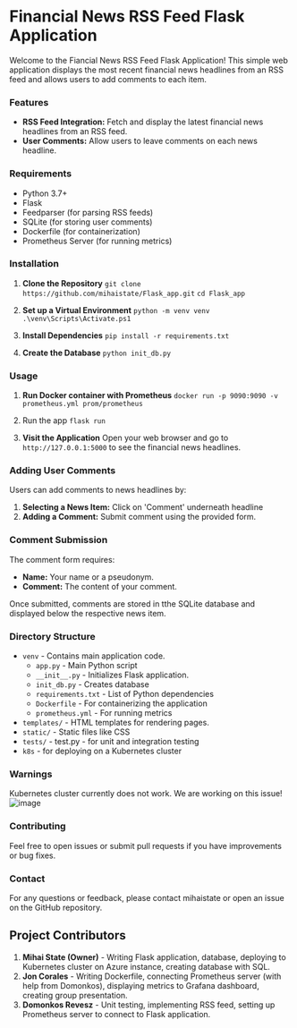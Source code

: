 # Financial News RSS Feed Flask Application

Welcome to the Fiancial News RSS Feed Flask Application! This simple web application displays the most recent financial news headlines from an RSS feed and allows users to add comments to each item.

### Features
* **RSS Feed Integration:** Fetch and display the latest financial news headlines from an RSS feed.
* **User Comments:** Allow users to leave comments on each news headline.

### Requirements
* Python 3.7+
* Flask
* Feedparser (for parsing RSS feeds)
* SQLite (for storing user comments)
* Dockerfile (for containerization)
* Prometheus Server (for running metrics)

### Installation

1. **Clone the Repository**
``git clone https://github.com/mihaistate/Flask_app.git``
``cd Flask_app``

2. **Set up a Virtual Environment**
``python -m venv venv``
``.\venv\Scripts\Activate.ps1``

3. **Install Dependencies**
``pip install -r requirements.txt``

4. **Create the Database**
``python init_db.py``

### Usage

1. **Run Docker container with Prometheus**
``docker run -p 9090:9090 -v prometheus.yml prom/prometheus``

2. Run the app
``flask run``

3. **Visit the Application**
Open your web browser and go to `http://127.0.0.1:5000` to see the financial news headlines.

### Adding User Comments
Users can add comments to news headlines by:
1. **Selecting a News Item:** Click on 'Comment' underneath headline
2. **Adding a Comment:** Submit comment using the provided form.

### Comment Submission
The comment form requires:
* **Name:** Your name or a pseudonym.
* **Comment:** The content of your comment.

Once submitted, comments are stored in tthe SQLite database and displayed below the respective news item.

### Directory Structure
* `venv` - Contains main application code.
    * `app.py` - Main Python script
    * `__init__.py` - Initializes Flask application.
    * `init_db.py` - Creates database
    * `requirements.txt` - List of Python dependencies
    * `Dockerfile` - For containerizing the application
    * `prometheus.yml` - For running metrics
* `templates/` - HTML templates for rendering pages.
* `static/` - Static files like CSS
* `tests/` - test.py - for unit and integration testing
* `k8s` - for deploying on a Kubernetes cluster

### Warnings
Kubernetes cluster currently does not work. We are working on this issue!
![image](https://github.com/user-attachments/assets/e0e68965-94e7-4c4d-9122-56bf77f58ead)


### Contributing
Feel free to open issues or submit pull requests if you have improvements or bug fixes.

### Contact
For any questions or feedback, please contact mihaistate or open an issue on the GitHub repository.

## Project Contributors
1. **Mihai State (Owner)** - Writing Flask application, database, deploying to Kubernetes cluster on Azure instance, creating database with SQL.
2. **Jon Corales** - Writing Dockerfile, connecting Prometheus server (with help from Domonkos), displaying metrics to Grafana dashboard, creating group presentation.
3. **Domonkos Revesz** - Unit testing, implementing RSS feed, setting up Prometheus server to connect to Flask application.
